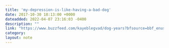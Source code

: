 ```yaml
---
title: 'my-depression-is-like-having-a-bad-dog'
date: 2017-10-30 18:13:00 +0000
dateadded: 2022-04-07 23:16:03 -0400
description: ""
link: "https://www.buzzfeed.com/kayeblegvad/dog-years?bfsource=bbf_enus#.mgpoywRoo"
category:
layout: note
---
```

